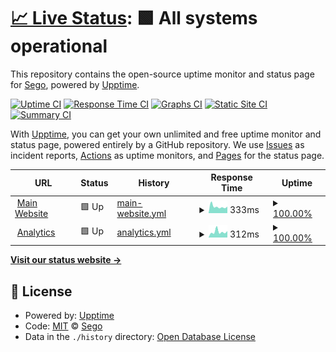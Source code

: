 # [📈 Live Status](https://status.sego.app): <!--live status--> **🟩 All systems operational**

This repository contains the open-source uptime monitor and status page for [Sego](https://status.sego.app), powered by [Upptime](https://github.com/upptime/upptime).

[![Uptime CI](https://github.com/SegoGithub/status.sego.app/workflows/Uptime%20CI/badge.svg)](https://github.com/upptime/upptime/actions?query=workflow%3A%22Uptime+CI%22)
[![Response Time CI](https://github.com/SegoGithub/status.sego.app/workflows/Response%20Time%20CI/badge.svg)](https://github.com/upptime/upptime/actions?query=workflow%3A%22Response+Time+CI%22)
[![Graphs CI](https://github.com/SegoGithub/status.sego.app/workflows/Graphs%20CI/badge.svg)](https://github.com/upptime/upptime/actions?query=workflow%3A%22Graphs+CI%22)
[![Static Site CI](https://github.com/SegoGithub/status.sego.app/workflows/Static%20Site%20CI/badge.svg)](https://github.com/upptime/upptime/actions?query=workflow%3A%22Static+Site+CI%22)
[![Summary CI](https://github.com/SegoGithub/status.sego.app/workflows/Summary%20CI/badge.svg)](https://github.com/upptime/upptime/actions?query=workflow%3A%22Summary+CI%22)

With [Upptime](https://upptime.js.org), you can get your own unlimited and free uptime monitor and status page, powered entirely by a GitHub repository. We use [Issues](https://github.com/SegoGithub/status.sego.app/issues) as incident reports, [Actions](https://github.com/SegoGithub/status.sego.app/actions) as uptime monitors, and [Pages](https://status.sego.app) for the status page.

<!--start: status pages-->
<!-- This summary is generated by Upptime (https://github.com/upptime/upptime) -->
<!-- Do not edit this manually, your changes will be overwritten -->
<!-- prettier-ignore -->
| URL | Status | History | Response Time | Uptime |
| --- | ------ | ------- | ------------- | ------ |
| <img alt="" src="https://favicons.githubusercontent.com/sego.app" height="13"> [Main Website](https://sego.app) | 🟩 Up | [main-website.yml](https://github.com/SegoGithub/status.sego.app/commits/HEAD/history/main-website.yml) | <details><summary><img alt="Response time graph" src="./graphs/main-website/response-time-week.png" height="20"> 333ms</summary><br><a href="https://status.sego.app/history/main-website"><img alt="Response time 434" src="https://img.shields.io/endpoint?url=https%3A%2F%2Fraw.githubusercontent.com%2FSegoGithub%2Fstatus.sego.app%2FHEAD%2Fapi%2Fmain-website%2Fresponse-time.json"></a><br><a href="https://status.sego.app/history/main-website"><img alt="24-hour response time 478" src="https://img.shields.io/endpoint?url=https%3A%2F%2Fraw.githubusercontent.com%2FSegoGithub%2Fstatus.sego.app%2FHEAD%2Fapi%2Fmain-website%2Fresponse-time-day.json"></a><br><a href="https://status.sego.app/history/main-website"><img alt="7-day response time 333" src="https://img.shields.io/endpoint?url=https%3A%2F%2Fraw.githubusercontent.com%2FSegoGithub%2Fstatus.sego.app%2FHEAD%2Fapi%2Fmain-website%2Fresponse-time-week.json"></a><br><a href="https://status.sego.app/history/main-website"><img alt="30-day response time 434" src="https://img.shields.io/endpoint?url=https%3A%2F%2Fraw.githubusercontent.com%2FSegoGithub%2Fstatus.sego.app%2FHEAD%2Fapi%2Fmain-website%2Fresponse-time-month.json"></a><br><a href="https://status.sego.app/history/main-website"><img alt="1-year response time 434" src="https://img.shields.io/endpoint?url=https%3A%2F%2Fraw.githubusercontent.com%2FSegoGithub%2Fstatus.sego.app%2FHEAD%2Fapi%2Fmain-website%2Fresponse-time-year.json"></a></details> | <details><summary><a href="https://status.sego.app/history/main-website">100.00%</a></summary><a href="https://status.sego.app/history/main-website"><img alt="All-time uptime 99.94%" src="https://img.shields.io/endpoint?url=https%3A%2F%2Fraw.githubusercontent.com%2FSegoGithub%2Fstatus.sego.app%2FHEAD%2Fapi%2Fmain-website%2Fuptime.json"></a><br><a href="https://status.sego.app/history/main-website"><img alt="24-hour uptime 100.00%" src="https://img.shields.io/endpoint?url=https%3A%2F%2Fraw.githubusercontent.com%2FSegoGithub%2Fstatus.sego.app%2FHEAD%2Fapi%2Fmain-website%2Fuptime-day.json"></a><br><a href="https://status.sego.app/history/main-website"><img alt="7-day uptime 100.00%" src="https://img.shields.io/endpoint?url=https%3A%2F%2Fraw.githubusercontent.com%2FSegoGithub%2Fstatus.sego.app%2FHEAD%2Fapi%2Fmain-website%2Fuptime-week.json"></a><br><a href="https://status.sego.app/history/main-website"><img alt="30-day uptime 99.94%" src="https://img.shields.io/endpoint?url=https%3A%2F%2Fraw.githubusercontent.com%2FSegoGithub%2Fstatus.sego.app%2FHEAD%2Fapi%2Fmain-website%2Fuptime-month.json"></a><br><a href="https://status.sego.app/history/main-website"><img alt="1-year uptime 99.94%" src="https://img.shields.io/endpoint?url=https%3A%2F%2Fraw.githubusercontent.com%2FSegoGithub%2Fstatus.sego.app%2FHEAD%2Fapi%2Fmain-website%2Fuptime-year.json"></a></details>
| <img alt="" src="https://favicons.githubusercontent.com/analytics.sego.app" height="13"> [Analytics](https://analytics.sego.app) | 🟩 Up | [analytics.yml](https://github.com/SegoGithub/status.sego.app/commits/HEAD/history/analytics.yml) | <details><summary><img alt="Response time graph" src="./graphs/analytics/response-time-week.png" height="20"> 312ms</summary><br><a href="https://status.sego.app/history/analytics"><img alt="Response time 399" src="https://img.shields.io/endpoint?url=https%3A%2F%2Fraw.githubusercontent.com%2FSegoGithub%2Fstatus.sego.app%2FHEAD%2Fapi%2Fanalytics%2Fresponse-time.json"></a><br><a href="https://status.sego.app/history/analytics"><img alt="24-hour response time 266" src="https://img.shields.io/endpoint?url=https%3A%2F%2Fraw.githubusercontent.com%2FSegoGithub%2Fstatus.sego.app%2FHEAD%2Fapi%2Fanalytics%2Fresponse-time-day.json"></a><br><a href="https://status.sego.app/history/analytics"><img alt="7-day response time 312" src="https://img.shields.io/endpoint?url=https%3A%2F%2Fraw.githubusercontent.com%2FSegoGithub%2Fstatus.sego.app%2FHEAD%2Fapi%2Fanalytics%2Fresponse-time-week.json"></a><br><a href="https://status.sego.app/history/analytics"><img alt="30-day response time 399" src="https://img.shields.io/endpoint?url=https%3A%2F%2Fraw.githubusercontent.com%2FSegoGithub%2Fstatus.sego.app%2FHEAD%2Fapi%2Fanalytics%2Fresponse-time-month.json"></a><br><a href="https://status.sego.app/history/analytics"><img alt="1-year response time 399" src="https://img.shields.io/endpoint?url=https%3A%2F%2Fraw.githubusercontent.com%2FSegoGithub%2Fstatus.sego.app%2FHEAD%2Fapi%2Fanalytics%2Fresponse-time-year.json"></a></details> | <details><summary><a href="https://status.sego.app/history/analytics">100.00%</a></summary><a href="https://status.sego.app/history/analytics"><img alt="All-time uptime 99.83%" src="https://img.shields.io/endpoint?url=https%3A%2F%2Fraw.githubusercontent.com%2FSegoGithub%2Fstatus.sego.app%2FHEAD%2Fapi%2Fanalytics%2Fuptime.json"></a><br><a href="https://status.sego.app/history/analytics"><img alt="24-hour uptime 100.00%" src="https://img.shields.io/endpoint?url=https%3A%2F%2Fraw.githubusercontent.com%2FSegoGithub%2Fstatus.sego.app%2FHEAD%2Fapi%2Fanalytics%2Fuptime-day.json"></a><br><a href="https://status.sego.app/history/analytics"><img alt="7-day uptime 100.00%" src="https://img.shields.io/endpoint?url=https%3A%2F%2Fraw.githubusercontent.com%2FSegoGithub%2Fstatus.sego.app%2FHEAD%2Fapi%2Fanalytics%2Fuptime-week.json"></a><br><a href="https://status.sego.app/history/analytics"><img alt="30-day uptime 99.83%" src="https://img.shields.io/endpoint?url=https%3A%2F%2Fraw.githubusercontent.com%2FSegoGithub%2Fstatus.sego.app%2FHEAD%2Fapi%2Fanalytics%2Fuptime-month.json"></a><br><a href="https://status.sego.app/history/analytics"><img alt="1-year uptime 99.83%" src="https://img.shields.io/endpoint?url=https%3A%2F%2Fraw.githubusercontent.com%2FSegoGithub%2Fstatus.sego.app%2FHEAD%2Fapi%2Fanalytics%2Fuptime-year.json"></a></details>

<!--end: status pages-->

[**Visit our status website →**](https://status.sego.app)

## 📄 License

- Powered by: [Upptime](https://github.com/upptime/upptime)
- Code: [MIT](./LICENSE) © [Sego](https://status.sego.app)
- Data in the `./history` directory: [Open Database License](https://opendatacommons.org/licenses/odbl/1-0/)
